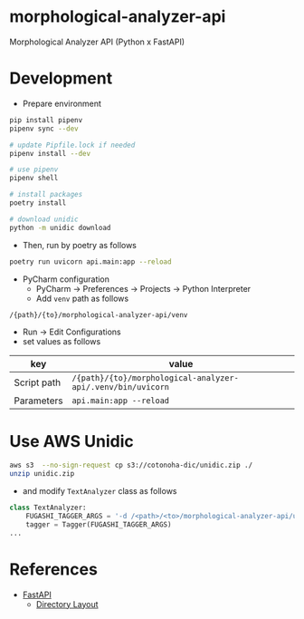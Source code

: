 # morphological-analyzer-api
Morphological Analyzer API (Python x FastAPI)


# Development

- Prepare environment

```bash
pip install pipenv
pipenv sync --dev

# update Pipfile.lock if needed
pipenv install --dev

# use pipenv
pipenv shell

# install packages
poetry install

# download unidic
python -m unidic download
```

- Then, run by poetry as follows

```bash
poetry run uvicorn api.main:app --reload
```

- PyCharm configuration
  - PyCharm -> Preferences -> Projects -> Python Interpreter
  - Add `venv` path as follows

```bash
/{path}/{to}/morphological-analyzer-api/venv
```

  - Run -> Edit Configurations
  - set values as follows

| key         | value|
|-------------|------|
| Script path | `/{path}/{to}/morphological-analyzer-api/.venv/bin/uvicorn` |
| Parameters | `api.main:app --reload` |

# Use AWS Unidic

```bash
aws s3  --no-sign-request cp s3://cotonoha-dic/unidic.zip ./
unzip unidic.zip
```

- and modify `TextAnalyzer` class as follows

```python
class TextAnalyzer:
    FUGASHI_TAGGER_ARGS = '-d /<path>/<to>/morphological-analyzer-api/unidic'
    tagger = Tagger(FUGASHI_TAGGER_ARGS)
...
```

# References
- [FastAPI](https://fastapi.tiangolo.com/ja/)
  - [Directory Layout](https://fastapi.tiangolo.com/ja/tutorial/sql-databases/#file-structure)
